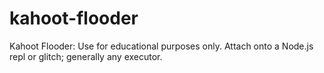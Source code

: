# kahoot-flooder
Kahoot Flooder: Use for educational purposes only.
Attach onto a Node.js repl or glitch; generally any executor.
